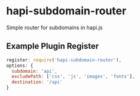 # hapi-subdomain-router
Simple router for subdomains in hapi.js

## Example Plugin Register
```javascript
register: require('hapi-subdomain-router'),
options: {
  subdomain: 'api',
  excludePath: ['css', 'js', 'images', 'fonts'],
  destination: '/api'
}
```
